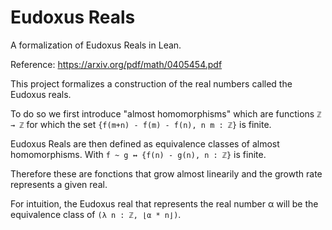 # Eudoxus Reals
A formalization of Eudoxus Reals in Lean.

Reference: https://arxiv.org/pdf/math/0405454.pdf 

  This project formalizes a construction of the real numbers called the Eudoxus reals.
  
  To do so we first introduce "almost homomorphisms" which are functions `ℤ → ℤ` for which
  the set `{f(m+n) - f(m) - f(n), n m : ℤ}` is finite.
  
  Eudoxus Reals are then defined as equivalence classes of almost homomorphisms.
  With `f ~ g ↔ {f(n) - g(n), n : ℤ}` is finite.
  
  Therefore these are fonctions that grow almost linearily and the growth rate
  represents a given real.
  
  For intuition, the Eudoxus real that represents the real number α will be the 
  equivalence class of `(λ n : ℤ, ⌊α * n⌋)`.
